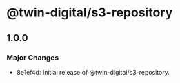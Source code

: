# @twin-digital/s3-repository

## 1.0.0

### Major Changes

- 8e1ef4d: Initial release of @twin-digital/s3-repository.

